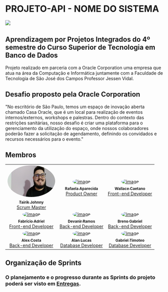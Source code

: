 # PROJETO-API - NOME DO SISTEMA
![](https://img.shields.io/badge/java-jdk11-green)

## Aprendizagem por Projetos Integrados do 4º semestre do Curso Superior de Tecnologia em Banco de Dados
Projeto realizado em parceria com a Oracle Corporation uma empresa que atua na área da Computação e Informática juntamente com a Faculdade de Tecnologia de São José dos Campos Professor Jessen Vidal.

## Desafio proposto pela Oracle Corporation
"No escritório de São Paulo, temos um espaço de inovação aberta chamado Casa Oracle, que é um local para realização de eventos internos/externos, workshops e palestras. Dentro do contexto das restrições sanitárias, nosso desafio é criar uma plataforma para o gerenciamento da utilização do espaço, onde nossos colaboradores poderão fazer a solicitação de agendamento, definindo os convidados e recursos necessários para o evento."

## Membros
<table>
    <tr>
        <td align="center">
            <a href="https://linkedin.com/in/tairik-nishimura/">
                <img style="border-radius: 50%;" src="https://github.com/API-4-SEMESTRE/PROJETO-API/blob/main/Documenta%C3%A7%C3%A3o/Fotos-Readme/tairik.jpeg?raw=true" width="150px;" height="100px;" alt="image" />
                <br />
                <sub>
                    <b>Tairik Johnny</b>
                </sub>
            </a>
            <br />
            <a href="https://linkedin.com/in/tairik-nishimura/" title="Tairik">Scrum Master</a>
            <br />
        </td>
        <td align="center">
            <a href="https://www.linkedin.com/in/rafaela-carnaval-70a506138/">
                <img style="border-radius: 50%;" src="" width="100px;" alt="image" />
                <br />
                <sub>
                    <b>Rafaela Aparecida</b>
                </sub>
            </a>
            <br />
            <a href="https://www.linkedin.com/in/rafaela-carnaval-70a506138/" title="Rafaela">Product Owner</a>
            <br />
        </td>
        <td align="center">
            <a href="https://linkedin.com/in/wallace-caetano/">
                <img style="border-radius: 50%;" src="" width="100px;" alt="image" />
                <br />
                <sub>
                    <b>Wallace Caetano</b>
                </sub>
            </a>
            <br />
            <a href="https://linkedin.com/in/wallace-caetano/" title="Wallace">Front-end Developer</a>
            <br />
        </td>
    </tr>
    <tr>
        <td align="center">
            <a href="https://www.linkedin.com/in/fabricioadriel/">
                <img style="border-radius: 50%;" src="" width="100px;" alt="image" />
                <br />
                <sub>
                    <b>Fabrício Adriel</b>
                </sub>
            </a>
            <br />
            <a href="https://www.linkedin.com/in/fabricioadriel/" title="Fabricio">Front-end Developer</a>
            <br />
        </td>
        <td align="center">
            <a href="https://linkedin.com/in/devanir-ramos-junior/">
                <img style="border-radius: 50%;" src="" width="100px;" alt="image" />
                <br />
                <sub>
                    <b>Devanir Ramos</b>
                </sub>
            </a>
            <br />
            <a href="https://linkedin.com/in/devanir-ramos-junior/" title="Devanir">Back-end Developer</a>
            <br />
        </td>
        <td align="center">
            <a href="https://www.linkedin.com/in/breno-m-52a300141">
                <img style="border-radius: 50%;" src="" width="100px;" alt="image" />
                <br />
                <sub>
                    <b>Breno Gabriel</b>
                </sub>
            </a>
            <br />
            <a href="https://www.linkedin.com/in/breno-m-52a300141" title="Breno">Back-end Developer</a>
            <br />
        </td>
    </tr>
    <tr>
        <td align="center">
            <a href="linkedin.com/in/alex-costa-ba3439187">
                <img style="border-radius: 50%;" src="" width="100px;" alt="image" />
                <br />
                <sub>
                    <b>Alex Costa</b>
                </sub>
            </a>
            <br />
            <a href="linkedin.com/in/alex-costa-ba3439187" title="Alex">Back-end Developer</a>
            <br />
        </td>
        <td align="center">
            <a href="https://www.linkedin.com/in/alan-bezerra/">
                <img style="border-radius: 50%;" src="" width="100px;" alt="image" />
                <br />
                <sub>
                    <b>Alan Lucas</b>
                </sub>
            </a>
            <br />
            <a href="https://www.linkedin.com/in/alan-bezerra/" title="Alan">Database Developer</a>
            <br />
        </td>
        <td align="center">
            <a href="www.linkedin.com/in/gabriel-timoteo-santos">
                <img style="border-radius: 50%;" src="" width="100px;" alt="image" />
                <br />
                <sub>
                    <b>Gabriel Timoteo</b>
                </sub>
            </a>
            <br />
            <a href="www.linkedin.com/in/gabriel-timoteo-santos" title="Gabriel">Database Developer</a>
            <br />
        </td>
    </tr>
</table>

## Organização de Sprints
### O planejamento e o progresso durante as Sprints do projeto poderá ser visto em [Entregas](https://github.com/API-4-SEMESTRE/PROJETO-API/wiki/Entregas).
